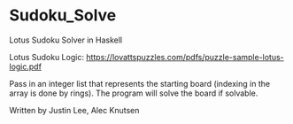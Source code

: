 # Sudoku_Solve

Lotus Sudoku Solver in Haskell

Lotus Sudoku Logic: https://lovattspuzzles.com/pdfs/puzzle-sample-lotus-logic.pdf

Pass in an integer list that represents the starting board (indexing in the array is done by rings). The program will solve the board if solvable. 

Written by Justin Lee, Alec Knutsen 
